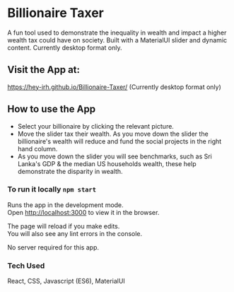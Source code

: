 # Billionaire Taxer

A fun tool used to demonstrate the inequality in wealth and impact a higher wealth tax could have on society. Built with a MaterialUI slider and dynamic content. Currently desktop format only.

## Visit the App at:

https://hey-irh.github.io/Billionaire-Taxer/ (Currently desktop format only)

## How to use the App

- Select your billionaire by clicking the relevant picture.
- Move the slider tax their wealth. As you move down the slider the billionaire's wealth will reduce and fund the social projects in the right hand column.
- As you move down the slider you will see benchmarks, such as Sri Lanka's GDP & the median US households wealth, these help demonstrate the disparity in wealth.

### To run it locally `npm start`

Runs the app in the development mode.\
Open [http://localhost:3000](http://localhost:3000) to view it in the browser.

The page will reload if you make edits.\
You will also see any lint errors in the console.

No server required for this app.

### Tech Used

React, CSS, Javascript (ES6), MaterialUI
